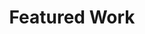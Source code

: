 ---
layout: list
title: Featured Work
description: >
  This is the `list` layout for showing blog posts, which shows just the title and groups them by year of publication.
  Check out the `blog` layout for comparison.
grouped: true
---